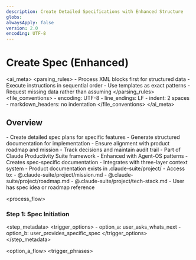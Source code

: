 ```yaml
---
description: Create Detailed Specifications with Enhanced Structure
globs:
alwaysApply: false
version: 2.0
encoding: UTF-8
---
```


# Create Spec (Enhanced)

<ai_meta>
  <parsing_rules>
    - Process XML blocks first for structured data
    - Execute instructions in sequential order
    - Use templates as exact patterns
    - Request missing data rather than assuming
  </parsing_rules>
  <file_conventions>
    - encoding: UTF-8
    - line_endings: LF
    - indent: 2 spaces
    - markdown_headers: no indentation
  </file_conventions>
</ai_meta>

## Overview

<purpose>
  - Create detailed spec plans for specific features
  - Generate structured documentation for implementation
  - Ensure alignment with product roadmap and mission
  - Track decisions and maintain audit trail
</purpose>

<context>
  - Part of Claude Productivity Suite framework
  - Enhanced with Agent-OS patterns
  - Creates spec-specific documentation
  - Integrates with three-layer context system
</context>

<prerequisites>
  - Product documentation exists in .claude-suite/project/
  - Access to:
    - @.claude-suite/project/mission.md
    - @.claude-suite/project/roadmap.md
    - @.claude-suite/project/tech-stack.md
  - User has spec idea or roadmap reference
</prerequisites>

<process_flow>

<step number="1" name="spec_initiation">

### Step 1: Spec Initiation

<step_metadata>
  <trigger_options>
    - option_a: user_asks_whats_next
    - option_b: user_provides_specific_spec
  </trigger_options>
</step_metadata>

<option_a_flow>
  <trigger_phrases>

